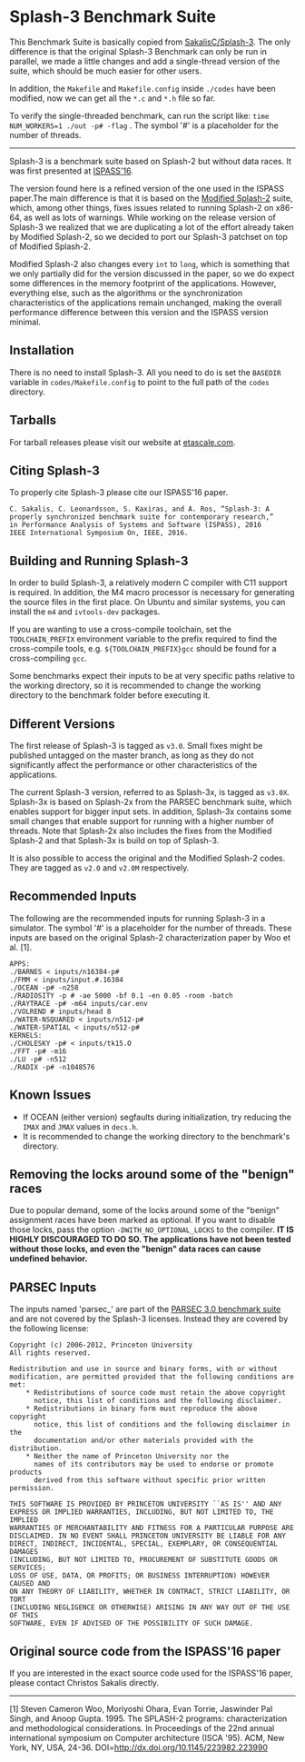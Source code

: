 # Splash-3 Benchmark Suite
This Benchmark Suite is basically copied from [SakalisC/Splash-3](https://github.com/SakalisC/Splash-3). The only difference is that the original Splash-3 Benchmark can only be run in parallel, we made a little changes and add a single-thread version of the suite, which should be much easier for other users. 

In addition, the `Makefile` and `Makefile.config` inside `./codes` have been modified, now we can get all the `*.c` and `*.h` file so far.

To verify the single-threaded benchmark, can run the script like: `time NUM_WORKERS=1 ./out -p# -flag` . The symbol '#' is a placeholder for the number of threads.

------

Splash-3 is a benchmark suite based on Splash-2 but without data races. It was first presented at [ISPASS'16](http://ieeexplore.ieee.org/abstract/document/7482078/).

The version found here is a refined version of the one used in the ISPASS paper.The main difference is that it is based on the [Modified Splash-2](http://www.capsl.udel.edu/splash/index.html) suite, which, among other things, fixes issues related to running Splash-2 on x86-64, as well as lots of warnings.  While working on the release version of Splash-3 we realized that we are duplicating a lot of the effort already taken by Modified Splash-2, so we decided to port our Splash-3 patchset on top of Modified Splash-2. 

Modified Splash-2 also changes every `int` to `long`, which is something that we only partially did for the version discussed in the paper, so we do expect some differences in the memory footprint of the applications. However, everything else, such as the algorithms or the synchronization characteristics of the applications remain unchanged, making the overall performance difference between this version and the ISPASS version minimal.

## Installation

There is no need to install Splash-3. All you need to do is set the `BASEDIR` variable in `codes/Makefile.config` to point to the full path of the `codes` directory.

## Tarballs

For tarball releases please visit our website at [etascale.com](https://argodsm.com/software/splash-3.html).

## Citing Splash-3

To properly cite Splash-3 please cite our ISPASS'16 paper.

	C. Sakalis, C. Leonardsson, S. Kaxiras, and A. Ros, “Splash-3: A
	properly synchronized benchmark suite for contemporary research,”
	in Performance Analysis of Systems and Software (ISPASS), 2016
	IEEE International Symposium On, IEEE, 2016.

## Building and Running Splash-3

In order to build Splash-3, a relatively modern C compiler with C11 support is required. In addition, the M4 macro processor is necessary for generating the source files in the first place. On Ubuntu and similar systems, you can install
the `m4` and `ivtools-dev` packages.

If you are wanting to use a cross-compile toolchain, set the `TOOLCHAIN_PREFIX` environment variable to the prefix required to find the cross-compile tools, e.g. `${TOOLCHAIN_PREFIX}gcc` should be found for a cross-compiling `gcc`.

Some benchmarks expect their inputs to be at very specific paths relative to the working directory, so it is recommended to change the working directory to the benchmark folder before executing it.

## Different Versions

The first release of Splash-3 is tagged as `v3.0`. Small fixes might be published untagged on the master branch, as long as they do not significantly affect the performance or other characteristics of the applications.

The current Splash-3 version, referred to as Splash-3x, is tagged as `v3.0X`. Splash-3x is based on Splash-2x from the PARSEC benchmark suite, which enables support for bigger input sets. In addition, Splash-3x contains some small
changes that enable support for running with a higher number of threads. Note that Splash-2x also includes the fixes from the Modified Splash-2 and that Splash-3x is build on top of Splash-3.

It is also possible to access the original and the Modified Splash-2 codes. They are tagged as `v2.0` and `v2.0M` respectively.

## Recommended Inputs

The following are the recommended inputs for running Splash-3 in a simulator. The symbol '#' is a placeholder for the number of threads. These inputs are based on the original Splash-2 characterization paper by Woo et al. [1].

	APPS:
	./BARNES < inputs/n16384-p#
	./FMM < inputs/input.#.16384
	./OCEAN -p# -n258
	./RADIOSITY -p # -ae 5000 -bf 0.1 -en 0.05 -room -batch
	./RAYTRACE -p# -m64 inputs/car.env
	./VOLREND # inputs/head 8
	./WATER-NSQUARED < inputs/n512-p#
	./WATER-SPATIAL < inputs/n512-p#
	KERNELS:
	./CHOLESKY -p# < inputs/tk15.O
	./FFT -p# -m16
	./LU -p# -n512
	./RADIX -p# -n1048576

## Known Issues

* If OCEAN (either version) segfaults during initialization, try reducing the
  `IMAX` and `JMAX` values in `decs.h`.
* It is recommended to change the working directory to the benchmark's
  directory.



## Removing the locks around some of the "benign" races

Due to popular demand, some of the locks around some of the "benign" assignment races have been marked as optional. If you want to disable those locks, pass the option `-DWITH_NO_OPTIONAL_LOCKS` to the compiler. **IT IS HIGHLY DISCOURAGED TO DO SO. The applications have not been tested without those locks, and even the "benign" data races can cause undefined behavior.**

## PARSEC Inputs

The inputs named 'parsec\_' are part of the [PARSEC 3.0 benchmark suite](http://parsec.cs.princeton.edu/) and are not covered by the Splash-3 licenses. Instead they are covered by the following license:

```
Copyright (c) 2006-2012, Princeton University
All rights reserved.

Redistribution and use in source and binary forms, with or without
modification, are permitted provided that the following conditions are met:
    * Redistributions of source code must retain the above copyright
      notice, this list of conditions and the following disclaimer.
    * Redistributions in binary form must reproduce the above copyright
      notice, this list of conditions and the following disclaimer in the
      documentation and/or other materials provided with the distribution.
    * Neither the name of Princeton University nor the
      names of its contributors may be used to endorse or promote products
      derived from this software without specific prior written permission.

THIS SOFTWARE IS PROVIDED BY PRINCETON UNIVERSITY ``AS IS'' AND ANY
EXPRESS OR IMPLIED WARRANTIES, INCLUDING, BUT NOT LIMITED TO, THE IMPLIED
WARRANTIES OF MERCHANTABILITY AND FITNESS FOR A PARTICULAR PURPOSE ARE
DISCLAIMED. IN NO EVENT SHALL PRINCETON UNIVERSITY BE LIABLE FOR ANY
DIRECT, INDIRECT, INCIDENTAL, SPECIAL, EXEMPLARY, OR CONSEQUENTIAL DAMAGES
(INCLUDING, BUT NOT LIMITED TO, PROCUREMENT OF SUBSTITUTE GOODS OR SERVICES;
LOSS OF USE, DATA, OR PROFITS; OR BUSINESS INTERRUPTION) HOWEVER CAUSED AND
ON ANY THEORY OF LIABILITY, WHETHER IN CONTRACT, STRICT LIABILITY, OR TORT
(INCLUDING NEGLIGENCE OR OTHERWISE) ARISING IN ANY WAY OUT OF THE USE OF THIS
SOFTWARE, EVEN IF ADVISED OF THE POSSIBILITY OF SUCH DAMAGE.
```

## Original source code from the ISPASS'16 paper

If you are interested in the exact source code used for the ISPASS'16 paper, please contact Christos Sakalis directly.

---

[1] Steven Cameron Woo, Moriyoshi Ohara, Evan Torrie, Jaswinder Pal Singh, and
Anoop Gupta. 1995. The SPLASH-2 programs: characterization and methodological
considerations. In Proceedings of the 22nd annual international symposium on
Computer architecture (ISCA '95). ACM, New York, NY, USA, 24-36.
DOI=http://dx.doi.org/10.1145/223982.223990 
